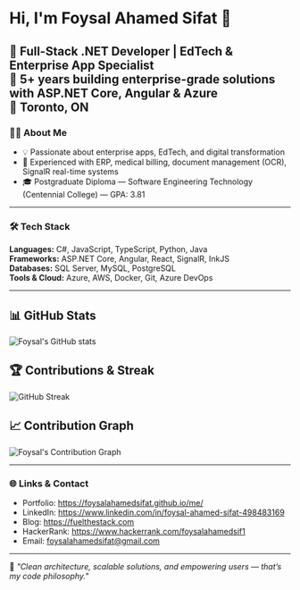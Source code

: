# Hi, I'm Foysal Ahamed Sifat 👋

🚀 **Full-Stack .NET Developer | EdTech & Enterprise App Specialist**  
💼 5+ years building enterprise-grade solutions with **ASP.NET Core, Angular & Azure**  
📍 Toronto, ON
---

### 👨‍💻 About Me
- 💡 Passionate about enterprise apps, EdTech, and digital transformation
- 🧰 Experienced with ERP, medical billing, document management (OCR), SignalR real-time systems
- 🎓 Postgraduate Diploma — Software Engineering Technology (Centennial College) — GPA: 3.81

---

### 🛠 Tech Stack
**Languages:** C#, JavaScript, TypeScript, Python, Java  
**Frameworks:** ASP.NET Core, Angular, React, SignalR, InkJS  
**Databases:** SQL Server, MySQL, PostgreSQL  
**Tools & Cloud:** Azure, AWS, Docker, Git, Azure DevOps  

---

## 📊 GitHub Stats
![Foysal's GitHub stats](https://github-readme-stats.vercel.app/api?username=FoysalAhamedSifat-xello&show_icons=true&theme=radical&count_private=true)

## 🏆 Contributions & Streak
![GitHub Streak](https://streak-stats.demolab.com?user=FoysalAhamedSifat-xello&theme=radical&hide_border=true)

## 📈 Contribution Graph
![Foysal's Contribution Graph](https://github-readme-activity-graph.vercel.app/graph?username=FoysalAhamedSifat-xello&theme=react-dark&hide_border=true)

---

### 🌐 Links & Contact
- Portfolio: https://foysalahamedsifat.github.io/me/  
- LinkedIn: https://www.linkedin.com/in/foysal-ahamed-sifat-498483169  
- Blog: https://fuelthestack.com  
- HackerRank: https://www.hackerrank.com/foysalahamedsif1  
- Email: foysalahamedsifat@gmail.com  

---

💬 *"Clean architecture, scalable solutions, and empowering users — that’s my code philosophy."*
